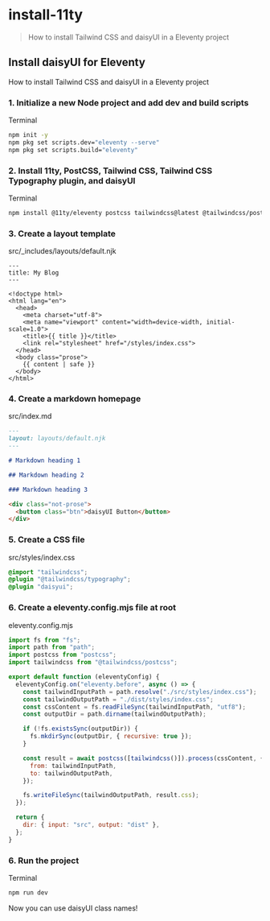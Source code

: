 # install-11ty

> How to install Tailwind CSS and daisyUI in a Eleventy project

## Install daisyUI for Eleventy

How to install Tailwind CSS and daisyUI in a Eleventy project

### [](#1-initialize-a-new-node-project-and-add-dev-and-build-scripts)1\. Initialize a new Node project and add dev and build scripts

Terminal

```bash
npm init -y
npm pkg set scripts.dev="eleventy --serve"
npm pkg set scripts.build="eleventy"
```

### [](#2-install-11ty-postcss-tailwind-css-tailwind-css-typography-plugin-and-daisyui)2\. Install 11ty, PostCSS, Tailwind CSS, Tailwind CSS Typography plugin, and daisyUI

Terminal

```bash
npm install @11ty/eleventy postcss tailwindcss@latest @tailwindcss/postcss@latest @tailwindcss/typography@latest daisyui@latest
```

### [](#3-create-a-layout-template)3\. Create a layout template

src/\_includes/layouts/default.njk

```njk
---
title: My Blog
---

<!doctype html>
<html lang="en">
  <head>
    <meta charset="utf-8">
    <meta name="viewport" content="width=device-width, initial-scale=1.0">
    <title>{{ title }}</title>
    <link rel="stylesheet" href="/styles/index.css">
  </head>
  <body class="prose">
    {{ content | safe }}
  </body>
</html>
```

### [](#4-create-a-markdown-homepage)4\. Create a markdown homepage

src/index.md

```markdown
---
layout: layouts/default.njk
---

# Markdown heading 1

## Markdown heading 2

### Markdown heading 3

<div class="not-prose">
  <button class="btn">daisyUI Button</button>
</div>
```

### [](#5-create-a-css-file)5\. Create a CSS file

src/styles/index.css

```css
@import "tailwindcss";
@plugin "@tailwindcss/typography";
@plugin "daisyui";
```

### [](#6-create-a-eleventyconfigmjs-file-at-root)6\. Create a eleventy.config.mjs file at root

eleventy.config.mjs

```javascript
import fs from "fs";
import path from "path";
import postcss from "postcss";
import tailwindcss from "@tailwindcss/postcss";

export default function (eleventyConfig) {
  eleventyConfig.on("eleventy.before", async () => {
    const tailwindInputPath = path.resolve("./src/styles/index.css");
    const tailwindOutputPath = "./dist/styles/index.css";
    const cssContent = fs.readFileSync(tailwindInputPath, "utf8");
    const outputDir = path.dirname(tailwindOutputPath);

    if (!fs.existsSync(outputDir)) {
      fs.mkdirSync(outputDir, { recursive: true });
    }

    const result = await postcss([tailwindcss()]).process(cssContent, {
      from: tailwindInputPath,
      to: tailwindOutputPath,
    });

    fs.writeFileSync(tailwindOutputPath, result.css);
  });

  return {
    dir: { input: "src", output: "dist" },
  };
}
```

### [](#6-run-the-project)6\. Run the project

Terminal

```bash
npm run dev
```

Now you can use daisyUI class names!
